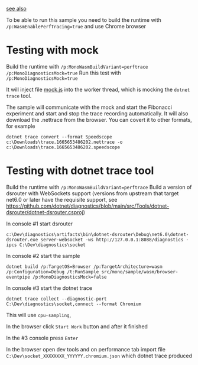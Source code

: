 [see also](../../../wasm/runtime/diagnostics/README.md)

To be able to run this sample you need to build the runtime with `/p:WasmEnablePerfTracing=true` and use Chrome browser

# Testing with mock

Build the runtime with `/p:MonoWasmBuildVariant=perftrace /p:MonoDiagnosticsMock=true`
Run this test with `/p:MonoDiagnosticsMock=true`

It will inject file [mock.js](./mock.js) into the worker thread, which is mocking the `dotnet trace` tool.

The sample will communicate with the mock and start the Fibonacci experiment and start and stop the trace recording automatically.
It will also download the .nettrace from the browser. You can covert it to other formats, for example
```
dotnet trace convert --format Speedscope c:\Downloads\trace.1665653486202.nettrace -o c:\Downloads\trace.1665653486202.speedscope
```

# Testing with dotnet trace tool

Build the runtime with `/p:MonoWasmBuildVariant=perftrace`
Build a version of dsrouter with WebSockets support (versions from upstream that target net6.0 or later have the requisite support, see https://github.com/dotnet/diagnostics/blob/main/src/Tools/dotnet-dsrouter/dotnet-dsrouter.csproj)

In console #1 start dsrouter
```
c:\Dev\diagnostics\artifacts\bin\dotnet-dsrouter\Debug\net6.0\dotnet-dsrouter.exe server-websocket -ws http://127.0.0.1:8088/diagnostics -ipcs C:\Dev\diagnostics\socket
```

In console #2 start the sample
```
dotnet build /p:TargetOS=Browser /p:TargetArchitecture=wasm /p:Configuration=Debug /t:RunSample src/mono/sample/wasm/browser-eventpipe /p:MonoDiagnosticsMock=false
```

In console #3 start the dotnet trace
```
dotnet trace collect --diagnostic-port C:\Dev\diagnostics\socket,connect --format Chromium
```
This will use `cpu-sampling`,

In the browser click `Start Work` button and after it finished

In the #3 console press `Enter`

In the browser open dev tools and on performance tab import file `C:\Dev\socket_XXXXXXXX_YYYYYY.chromium.json` which dotnet trace produced
